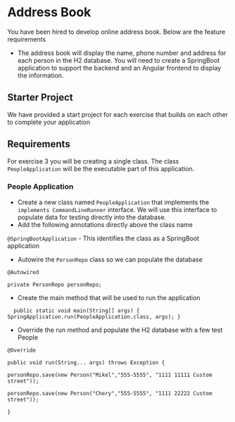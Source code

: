 # Address Book

You have been hired to develop online address book. Below are the feature requirements

* The address book will display the name, phone number and address for each person in the H2 database. You will need to create a SpringBoot application to support the backend and an Angular frontend to display the information.

## Starter Project
We have provided a start project for each exercise that builds on each other to complete your application

## Requirements
For exercise 3 you will be creating a single class. The class `PeopleApplication` will be the executable part of this application.
### People Application

* Create a new class named `PeopleApplication` that implements the `implements CommandLineRunner` interface. We will use this interface to populate data for testing directly into the database.
* Add the following annotations directly above the class name

`@SpringBootApplication` - This identifies the class as a SpringBoot application

* Autowire the `PersonRepo` class so we can populate the database


`@Autowired`


`private PersonRepo personRepo;`


* Create the main method that will be used to run the application 

`  public static void main(String[] args) { SpringApplication.run(PeopleApplication.class, args); }`

* Override the run method and populate the H2 database with a few test People


`@Override`


`public void run(String... args) throws Exception {`

`personRepo.save(new Person("Mikel","555-5555", "1111 11111 Custom street"));`


`personRepo.save(new Person("Chery","555-5555", "1111 22222 Custom street"));`

`}`